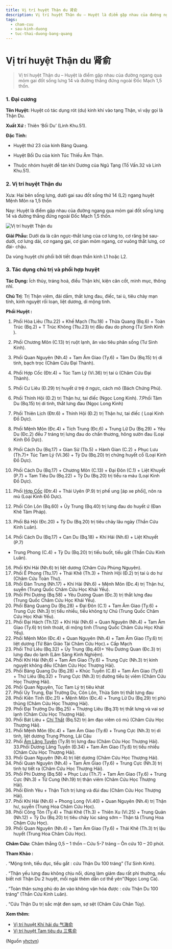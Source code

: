 ```yaml
---
title: Vị trí huyệt Thận du 肾俞
description: Vị trí huyệt Thận du – Huyệt là điểm gặp nhau của đường ngang qua mỏm gai đốt sống lưng 14 và đường thẳng đứng ngoài Đốc Mạch 1,5 thốn.
tags:
  - cham-cuu
  - sau-kinh-duong
  - tuc-thai-duong-bang-quang
---
```


# Vị trí huyệt Thận du 肾俞 

> Vị trí huyệt Thận du – Huyệt là điểm gặp nhau của đường ngang qua mỏm gai đốt sống lưng 14 và đường thẳng đứng ngoài Đốc Mạch 1,5 thốn.

### 1. Đại cương

**Tên Huyệt:** Huyệt có tác dụng rót (du) kinh khí vào tạng Thận, vì vậy gọi là Thận Du.

**Xuất Xứ :** Thiên ‘Bối Du’ (Linh Khu.51).

**Đặc Tính:**

+ Huyệt thứ 23 của kinh Bàng Quang.

+ Huyệt Bối Du của kinh Túc Thiếu Âm Thận.

+ Thuộc nhóm huyệt để tán khí Dương của Ngũ Tạng (Tố Vấn.32 và Linh Khu.51).

### 2. Vị trí huyệt Thận du

Xưa: Hai bên sống lưng, dưới gai sau đốt sống thứ 14 (L2) ngang huyệt Mệnh Môn ra 1,5 thốn

Nay: Huyệt là điểm gặp nhau của đường ngang qua mỏm gai đốt sống lưng 14 và đường thẳng đứng ngoài Đốc Mạch 1,5 thốn.

![Vị trí huyệt Thận du](/imgs/yhctvn/vi-tri-huyet-than-du-300x168.jpg)

**Giải Phẫu:** Dưới da là cân ngực-thắt lưng của cơ lưng to, cơ răng bé sau-dưới, cơ lưng dài, cơ ngang gai, cơ gian mỏm ngang, cơ vuông thắt lưng, cơ đái- chậu.

Da vùng huyệt chi phối bởi tiết đoạn thần kinh L1 hoặc L2.

### 3. Tác dụng chủ trị và phối hợp huyệt

**Tác Dụng:** Ích thủy, tráng hoả, điều Thận khí, kiện cân cốt, minh mục, thông nhĩ.

**Chủ Trị**: Trị Thận viêm, đái dầm, thắt lưng đau, điếc, tai ù, tiêu chảy mạn tính, kinh nguyệt rối loạn, liệt dương, di mộng tinh.

**Phối Huyệt :**

1. Phối Hòa Liêu (Ttu.22) + Khế Mạch (Ttu.18) + Thừa Quang (Bq.6) + Toàn Trúc (Bq.2) + T Trúc Không (Ttu.23) trị đầu đau do phong (Tư Sinh Kinh ).
2. Phối Chương Môn (C.13) trị ruột lạnh, ăn vào tiêu phân sống (Tư Sinh Kinh).
3. Phối Quan Nguyên (Nh.4) + Tam Âm Giao (Ty.6) + Tâm Du (Bq.15) trị di tinh, bạch trọc (Châm Cứu Đại Thành).
4. Phối Hợp Cốc (Đtr.4) + Túc Tam Lý (Vi.36) trị tai ù (Châm Cứu Đại Thành).
5. Phối Cư Liêu (Đ.29) trị huyết ứ trệ ở ngực, cách mô (Bách Chứng Phú).
6. Phối Thính Hội (Đ.2) trị Thận hư, tai điếc (Ngọc Long Kinh). 7.Phối Tâm Du (Bq.15) trị di tinh, thắt lưng đau (Ngọc Long Kinh)
7. Phối Thiên Lịch (Đtr.6) + Thính Hội (Đ.2) trị Thận hư, tai điếc ( Loại Kinh Đồ Dực).
8. Phối Mệnh Môn (Đc.4) + Tích Trung (Đc.6) + Trung Lữ Du (Bq.29) + Yêu Du (Đc.2) đều 7 tráng trị lưng đau do chấn thương, hông sườn đau (Loại Kinh Đồ Dực).
9. Phối Cách Du (Bq.17) + Gian Sử (Tb.5) + Hành Gian (C.2) + Phục Lưu (Th.7)+ Túc Tam Lý (Vi.36) + Tỳ Du (Bq.20) trị chứng huyết cổ (Loại Kinh Đồ Dực).

11. Phối Cách Du (Bq.17) + Chương Môn (C.13) + Đại Đôn (C.1) + Liệt Khuyết (P.7) + Tam Tiêu Du (Bq.22) + Tỳ Du (Bq.20) trị tiểu ra máu (Loại Kinh Đồ Dực).
12. Phối [Hợp Cốc](/yhctvn/huyet-hop-coc-%e5%90%88-%e8%b0%b7) (Đtr.4) + Thái Uyên (P.9) trị phế ung [áp xe phổi], nôn ra mủ (Loại Kinh Đồ Dực).
13. Phối Côn Lôn (Bq.60) + Ủy Trung (Bq.40) trị lưng đau do huyết ứ (Đan Khê Tâm Pháp).
14. Phối Bá Hội (Đc.20) + Tỳ Du (Bq.20) trị tiêu chảy lâu ngày (Thần Cứu Kinh Luân).
15. Phối Cách Du (Bq.17) + Can Du (Bq.18) + Khí Hải (Nh.6) + Liệt Khuyết (P.7)

+ Trung Phong (C.4) + Tỳ Du (Bq.20) trị tiểu buốt, tiểu gắt (Thần Cứu Kinh Luân).

16. Phối Khí Hải (Nh.6) trị liệt dương (Châm Cứu Phùng Nguyên).
17. Phối Ế Phong (Ttu.17) + Thái Khê (Th.3) + Thính Hội (Đ.2) trị tai ù do hư (Châm Cứu Toàn Thư).
18. Phối Đàn Trung (Nh.17) + Khí Hải (Nh.6) + Mệnh Môn (Đc.4) trị Thận hư, suyễn (Trung Quốc Châm Cứu Học Khái Yếu).
19. Phối Phi Dương (Bq.58) + Yêu Dương Quan (Đc.3) trị thắt lưng đau (Trung Quốc Châm Cứu Học Khái Yếu).
20. Phối Bàng Quang Du (Bq.28) + Đại Đôn (C.1) + Tam Âm Giao (Ty.6) + Trung Cực (Nh.3) trị tiểu nhiều, tiểu không tự Chủ (Trung Quốc Châm Cứu Học Khái Yếu).
21. Phối Đại Hách (Th.12) + Khí Hải (Nh.6) + Quan Nguyên (Nh.4) + Tam Âm Giao (Ty.6) trị tinh thoát, di mộng tinh (Trung Quốc Châm Cứu Học Khái Yếu).
22. Phối Mệnh Môn (Đc.4) + Quan Nguyên (Nh.4) + Tam Âm Giao (Ty.6) trị liệt dương (Tứ Bản Giáo Tài Châm Cứu Học).+ Cấp Mạch
23. Phối Thứ Liêu (Bq.32) + Ủy Trung (Bq.40)+ Yêu Dương Quan (Đc.3) trị lưng đau do lạnh (Lâm Sàng Kinh Nghiệm).
24. Phối Khí Hải (Nh.6) + Tam Âm Giao (Ty.6) + Trung Cực (Nh.3) trị kinh nguyệt không đều (Châm Cứu Học Thượng Hải).
25. Phối Bàng Quang Du (Bq.28) + Khúc Tuyền (C.8) + Tam Âm Giao (Ty.6) + Thứ Liêu (Bq.32) + Trung Cực (Nh.3) trị đường tiểu bị viêm (Châm Cứu Học Thượng Hải).
26. Phối Quan Nguyên, Túc Tam Lý trị tiêu khát
27. Phối Ủy Trung, Đại Trường Du, Côn Lôn, Thừa Sơn trị thắt lưng đau
28. Phối Kiên Tỉnh (Đc.21) + Mệnh Môn (Đc.4) + Trung Lữ Du (Bq.29) trị phù thũng (Châm Cứu Học Thượng Hải).
29. Phối Đại Trường Du (Bq.25) + Thượng Liêu (Bq.31) trị thắt lưng và vai sợ lạnh (Châm Cứu Học Thượng Hải).
30. Phối Bát Liêu + [Chí Thất](/yhctvn/vi-tri-huyet-chi-that-%e5%bf%97%e5%ae%a4) (Bq.52) trị âm đạo viêm có mủ (Châm Cứu Học Thượng Hải).
31. Phối Mệnh Môn (Đc.4) + Tam Âm Giao (Ty.6) + Trung Cực (Nh.3) trị di tinh, liệt dương Trung Phong, Lãi Câu
32. Phối [Âm Lăng Tuyền](/yhctvn/vi-tri-huyet-am-lang-tuyen-%e9%98%b4%e9%99%b5%e6%b3%89) (Ty.9) trị lưng đau (Châm Cứu Học Thượng Hải). 33.Phối Dương Lăng Tuyền (Đ.34) + Tam Âm Giao (Ty.6) trị tiểu nhiều (Châm Cứu Học Thượng Hải).
33. Phối Quan Nguyên (Nh.4) trị liệt dương (Châm Cứu Học Thượng Hải).
34. Phối Quan Nguyên (Nh.4) + Tam Âm Giao (Ty.6) + Trung Cực (Nh.3) trị tinh tự tiết ra (Châm Cứu Học Thượng Hải).
35. Phối Phi Dương (Bq.58) + Phục Lưu (Th.7) + Tam Âm Giao (Ty.6) + Trung Cực (Nh.3) + Tử Cung (Nh.19) trị thận viêm (Châm Cứu Học Thượng Hải).
36. Phối Đỉnh Yêu + Thận Tích trị lưng và đùi đau (Châm Cứu Học Thượng Hải).
37. Phối Khí Hải (Nh.6) + Phong Long (Vi.40) + Quan Nguyên (Nh.4) trị Thận hư, suyễn (Trung Hoa Châm Cứu Học).
38. Phối Công Tôn (Ty.4) + Thái Khê (Th.3) + Thiên Xu (Vi.25) + Trung Quản (Nh.12) + Tỳ Du (Bq.20) trị tiêu chảy lúc sáng sớm – Thận tả (Trung Hoa Châm Cứu Học).
39. Phối Quan Nguyên (Nh.4) + Tam Âm Giao (Ty.6) + Thái Khê (Th.3) trị lậu huyết (Trung Hoa Châm Cứu Học).

**Châm Cứu:** Châm thẳng 0,5 – 1 thốn – Cứu 5-7 tráng – Ôn cứu 10 – 20 phút.

**Tham Khảo :**

. “Mộng tinh, tiểu đục, tiểu gắt : cứu Thận Du 100 tráng” (Tư Sinh Kinh).

. “Thận yếu lưng đau không chịu nổi, dùng làm giảm đau rất phi thường, nếu biết nơi Thận Du 2 huyệt, mồi ngải thêm dần cơ thể yên”(Ngọc Long Ca).

. “Toàn thân sưng phù do ăn vào không vận hóa được : cứu Thận Du 100 tráng” (Thần Cứu Kinh Luân).

. “Cứu Thận Du trị sắc mặt đen sạm, sợ sệt (Châm Cứu Chân Tủy).

**Xem thêm:**

* [Vị trí huyệt Khí hải du 气海俞](/yhctvn/vi-tri-huyet-khi-hai-du-%e6%b0%94%e6%b5%b7%e4%bf%9e)
* [Vị trí huyệt Tam tiêu du 三焦俞](/yhctvn/vi-tri-huyet-tam-tieu-du-%e4%b8%89%e7%84%a6%e4%bf%9e)

(Nguồn <a href="https://yhctvn.com/vi-tri-huyet-than-du-肾俞/" target="_blank">yhctvn</a>)
